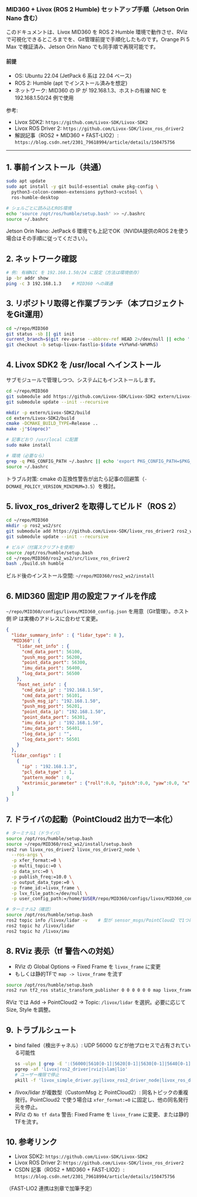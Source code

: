 ### MID360 + Livox (ROS 2 Humble) セットアップ手順（Jetson Orin Nano 含む）

このドキュメントは、Livox MID360 を ROS 2 Humble 環境で動作させ、RViz で可視化できるところまでを、Git管理前提で手順化したものです。Orange Pi 5 Max で検証済み、Jetson Orin Nano でも同手順で再現可能です。

#### 前提
- OS: Ubuntu 22.04 (JetPack 6 系は 22.04 ベース)
- ROS 2: Humble (apt でインストール済みを想定)
- ネットワーク: MID360 の IP が 192.168.1.3、ホストの有線 NIC を 192.168.1.50/24 例で使用

参考:
- Livox SDK2: `https://github.com/Livox-SDK/Livox-SDK2`
- Livox ROS Driver 2: `https://github.com/Livox-SDK/livox_ros_driver2`
- 解説記事（ROS2 + MID360 + FAST-LIO2）: `https://blog.csdn.net/2301_79618994/article/details/150475756`

---

## 1. 事前インストール（共通）

```bash
sudo apt update
sudo apt install -y git build-essential cmake pkg-config \
  python3-colcon-common-extensions python3-vcstool \
  ros-humble-desktop

# シェルごとに読み込むROS環境
echo 'source /opt/ros/humble/setup.bash' >> ~/.bashrc
source ~/.bashrc
```

Jetson Orin Nano: JetPack 6 環境でも上記でOK（NVIDIA提供のROS 2を使う場合はその手順に従ってください）。

## 2. ネットワーク確認

```bash
# 例: 有線NIC を 192.168.1.50/24 に設定（方法は環境依存）
ip -br addr show
ping -c 3 192.168.1.3    # MID360 への疎通
```

## 3. リポジトリ取得と作業ブランチ（本プロジェクトをGit運用）

```bash
cd ~/repo/MID360
git status -sb || git init
current_branch=$(git rev-parse --abbrev-ref HEAD 2>/dev/null || echo '')
git checkout -b setup-livox-fastlio-$(date +%Y%m%d-%H%M%S)
```

## 4. Livox SDK2 を /usr/local へインストール

サブモジュールで管理しつつ、システムにもインストールします。

```bash
cd ~/repo/MID360
git submodule add https://github.com/Livox-SDK/Livox-SDK2 extern/Livox-SDK2 || true
git submodule update --init --recursive

mkdir -p extern/Livox-SDK2/build
cd extern/Livox-SDK2/build
cmake -DCMAKE_BUILD_TYPE=Release ..
make -j"$(nproc)"

# 記事どおり /usr/local に配置
sudo make install

# 環境（必要なら）
grep -q PKG_CONFIG_PATH ~/.bashrc || echo 'export PKG_CONFIG_PATH=$PKG_CONFIG_PATH:/usr/local/lib/pkgconfig' >> ~/.bashrc
source ~/.bashrc
```

トラブル対策: cmake の互換性警告が出たら記事の回避策（`-DCMAKE_POLICY_VERSION_MINIMUM=3.5`）を検討。

## 5. livox_ros_driver2 を取得してビルド（ROS 2）

```bash
cd ~/repo/MID360
mkdir -p ros2_ws2/src
git submodule add https://github.com/Livox-SDK/livox_ros_driver2 ros2_ws2/src/livox_ros_driver2 || true
git submodule update --init --recursive

# ビルド（付属スクリプトを使用）
source /opt/ros/humble/setup.bash
cd ~/repo/MID360/ros2_ws2/src/livox_ros_driver2
bash ./build.sh humble
```

ビルド後のインストール空間: `~/repo/MID360/ros2_ws2/install`

## 6. MID360 固定IP 用の設定ファイルを作成

`~/repo/MID360/configs/livox/MID360_config.json` を用意（Git管理）。ホスト側 IP は実機のアドレスに合わせて変更。

```json
{
  "lidar_summary_info" : { "lidar_type": 8 },
  "MID360": {
    "lidar_net_info" : {
      "cmd_data_port": 56100,
      "push_msg_port": 56200,
      "point_data_port": 56300,
      "imu_data_port": 56400,
      "log_data_port": 56500
    },
    "host_net_info" : {
      "cmd_data_ip" : "192.168.1.50",
      "cmd_data_port": 56101,
      "push_msg_ip": "192.168.1.50",
      "push_msg_port": 56201,
      "point_data_ip": "192.168.1.50",
      "point_data_port": 56301,
      "imu_data_ip" : "192.168.1.50",
      "imu_data_port": 56401,
      "log_data_ip" : "",
      "log_data_port": 56501
    }
  },
  "lidar_configs" : [
    {
      "ip" : "192.168.1.3",
      "pcl_data_type" : 1,
      "pattern_mode" : 0,
      "extrinsic_parameter" : {"roll":0.0, "pitch":0.0, "yaw":0.0, "x":0, "y":0, "z":0}
    }
  ]
}
```

## 7. ドライバの起動（PointCloud2 出力で一本化）

```bash
# ターミナル1（ドライバ）
source /opt/ros/humble/setup.bash
source ~/repo/MID360/ros2_ws2/install/setup.bash
ros2 run livox_ros_driver2 livox_ros_driver2_node \
  --ros-args \
  -p xfer_format:=0 \
  -p multi_topic:=0 \
  -p data_src:=0 \
  -p publish_freq:=10.0 \
  -p output_data_type:=0 \
  -p frame_id:=livox_frame \
  -p lvx_file_path:=/dev/null \
  -p user_config_path:=/home/$USER/repo/MID360/configs/livox/MID360_config.json
```

```bash
# ターミナル2（確認）
source /opt/ros/humble/setup.bash
ros2 topic info /livox/lidar -v    # 型が sensor_msgs/PointCloud2 で1つになっていること
ros2 topic hz /livox/lidar
ros2 topic hz /livox/imu
```

## 8. RViz 表示（tf 警告への対処）

- RViz の Global Options → Fixed Frame を `livox_frame` に変更
- もしくは静的TFで `map -> livox_frame` を流す

```bash
source /opt/ros/humble/setup.bash
ros2 run tf2_ros static_transform_publisher 0 0 0 0 0 0 map livox_frame
```

RViz では Add → PointCloud2 → Topic: `/livox/lidar` を選択。必要に応じて Size, Style を調整。

## 9. トラブルシュート

- bind failed（検出チャネル）: UDP 56000 などが他プロセスで占有されている可能性
  ```bash
  ss -ulpn | grep -E ':(56000|5610[0-1]|5620[0-1]|5630[0-1]|5640[0-1]|5650[0-1])' || true
  pgrep -af 'livox|ros2_driver|rviz|slam|lio'
  # ユーザー権限で停止
  pkill -f 'livox_simple_driver.py|livox_ros2_driver_node|livox_ros_driver2_node|rviz2' || true
  ```
- /livox/lidar が複数型（CustomMsg と PointCloud2）: 同名トピックの重複発行。PointCloud2 で使う場合は `xfer_format:=0` に固定し、他の同名発行元を停止。
- RViz の `No tf data` 警告: Fixed Frame を `livox_frame` に変更、または静的TFを流す。

## 10. 参考リンク

- Livox SDK2: `https://github.com/Livox-SDK/Livox-SDK2`
- Livox ROS Driver 2: `https://github.com/Livox-SDK/livox_ros_driver2`
- CSDN 記事（ROS2 + MID360 + FAST-LIO2）: `https://blog.csdn.net/2301_79618994/article/details/150475756`

（FAST-LIO2 連携は別章で加筆予定）



